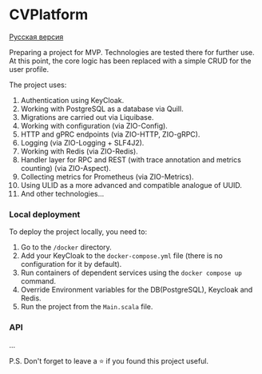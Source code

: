 # CVPlatform

[Русская версия](README.ru.md)

Preparing a project for MVP. Technologies are tested there for further use.
At this point, the core logic has been replaced with a simple CRUD for the user profile.

The project uses:
1) Authentication using KeyCloak.
2) Working with PostgreSQL as a database via Quill.
3) Migrations are carried out via Liquibase.
4) Working with configuration (via ZIO-Config).
5) HTTP and gPRC endpoints (via ZIO-HTTP, ZIO-gRPC).
6) Logging (via ZIO-Logging + SLF4J2).
7) Working with Redis (via ZIO-Redis).
8) Handler layer for RPC and REST (with trace annotation and metrics counting) (via ZIO-Aspect).
9) Collecting metrics for Prometheus (via ZIO-Metrics).
10) Using ULID as a more advanced and compatible analogue of UUID.
11) And other technologies...

### Local deployment

To deploy the project locally, you need to:
1) Go to the `/docker` directory.
2) Add your KeyCloak to the `docker-compose.yml` file (there is no configuration for it by default).
3) Run containers of dependent services using the `docker compose up` command.
4) Override Environment variables for the DB(PostgreSQL), Keycloak and Redis.
5) Run the project from the `Main.scala` file.

### API
...

P.S. Don't forget to leave a ⭐ if you found this project useful.
